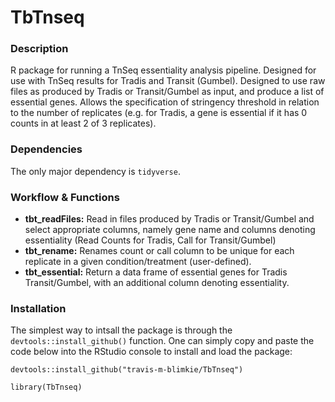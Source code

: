 # TbTnseq

### Description
R package for running a TnSeq essentiality analysis pipeline. Designed for use with TnSeq results for Tradis and Transit (Gumbel). Designed to use raw files as produced by Tradis or Transit/Gumbel as input, and produce a list of essential genes. Allows the specification of stringency threshold in relation to the number of replicates (e.g. for Tradis, a gene is essential if it has 0 counts in at least 2 of 3 replicates).

### Dependencies
The only major dependency is `tidyverse`.

### Workflow & Functions
- **tbt_readFiles:** Read in files produced by Tradis or Transit/Gumbel and select appropriate columns, namely gene name and columns denoting essentiality (Read Counts for Tradis, Call for Transit/Gumbel)
- **tbt_rename:** Renames count or call column to be unique for each replicate in a given condition/treatment (user-defined).
- **tbt_essential:** Return a data frame of essential genes for Tradis Transit/Gumbel, with an additional column denoting essentiality.

### Installation
The simplest way to intsall the package is through the `devtools::install_github()` function. One can simply copy and paste the code below into the RStudio console to install and load the package:

`devtools::install_github("travis-m-blimkie/TbTnseq")`  

`library(TbTnseq)`
